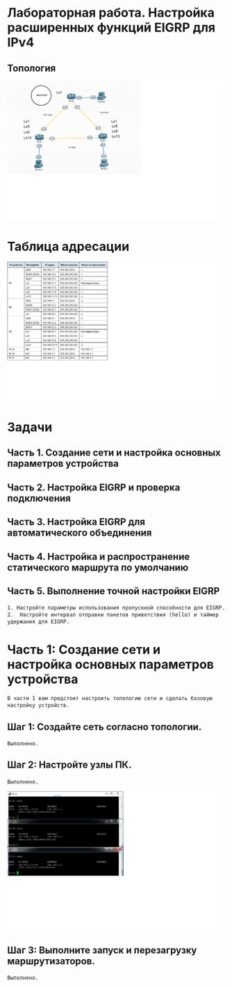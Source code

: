 # Лабораторная работа. Настройка расширенных функций EIGRP для IPv4
 ## 	Топология
 
 ![схема](https://github.com/VladimirDr/Labs/blob/master/Lab08/8_2/Cxema8_2.png)

# 	Таблица адресации

 ![схема](https://github.com/VladimirDr/Labs/blob/master/Lab08/8_2/Tabl8_2.png)

# 	Задачи
 ## Часть 1. Создание сети и настройка основных параметров устройства
 ## Часть 2. Настройка EIGRP и проверка подключения
 ## Часть 3. Настройка EIGRP для автоматического объединения
 ## Часть 4. Настройка и распространение статического маршрута по умолчанию
 ## Часть 5. Выполнение точной настройки EIGRP
    1. Настройте параметры использования пропускной способности для EIGRP.
    2.	Настройте интервал отправки пакетов приветствия (hello) и таймер удержания для EIGRP.
  
# Часть 1:	Создание сети и настройка основных параметров устройства
    В части 1 вам предстоит настроить топологию сети и сделать базовую настройку устройств.
    
 ## Шаг 1:	Создайте сеть согласно топологии.    
    Выполнено.
 ## Шаг 2:	Настройте узлы ПК.
    Выполнено.
 ![схема](https://github.com/VladimirDr/Labs/blob/master/Lab08/8_2/PC8_2.png)
 
 ## Шаг 3:	Выполните запуск и перезагрузку маршрутизаторов.
    Выполнено.
